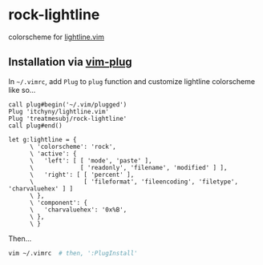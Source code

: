 # rock-lightline

colorscheme for [lightline.vim](https://github.com/itchyny/lightline.vim)

## Installation via [vim-plug](https://github.com/junegunn/vim-plug) 

In `~/.vimrc`, add `Plug` to `plug` function and customize lightline colorscheme like so...

```vimscript
call plug#begin('~/.vim/plugged')
Plug 'itchyny/lightline.vim'
Plug 'treatmesubj/rock-lightline'
call plug#end()

let g:lightline = {
      \ 'colorscheme': 'rock',
      \ 'active': {
      \   'left': [ [ 'mode', 'paste' ],
      \             [ 'readonly', 'filename', 'modified' ] ],
      \   'right': [ [ 'percent' ],
      \              [ 'fileformat', 'fileencoding', 'filetype', 'charvaluehex' ] ]
      \ },
      \ 'component': {
      \   'charvaluehex': '0x%B',
      \ },
      \ }
```

Then...
```bash
vim ~/.vimrc  # then, ':PlugInstall'
```

